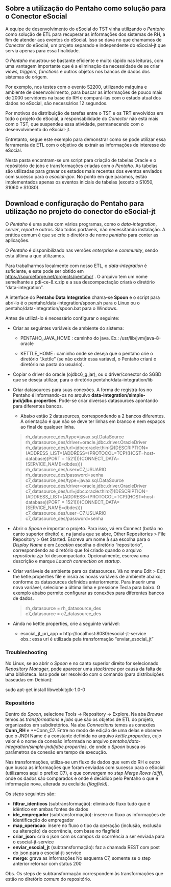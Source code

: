 ## Sobre a utilização do Pentaho como solução para o Conector eSocial

A equipe de desenvolvimento do eSocial do TST vinha utilizando o *Pentaho* como solução de ETL para recuperar as informações dos sistemas de RH, a fim de atender aos eventos do eSocial. Isso se dava no que chamamos de *Conector* do eSocial, um projeto separado e independente do eSocial-jt que servia apenas para essa finalidade.

O *Pentaho* moustrou-se bastante eficiente e muito rápido nas leituras, com uma vantagem importante que é a eliminação da necessidade de se criar *views, triggers, functions* e outros objetos nos bancos de dados dos sistemas de origem.

Por exemplo, nos testes com o evento S2200, utilizando máquina e ambiente de desenvolvimento, para buscar as informações de pouco mais de 2000 servidores na base do RH e compará-las com o estado atual dos dados no eSocial, são necessários 12 segundos.

Por motivos de distribuição de tarefas entre o TST e os TRT envolvidos em todo o projeto do eSocial, a responsabilidade do *Conector* não está mais com o TST, que suspendeu essa atividade, permanecendo com o desenvolvimento do eSocial-jt.

Entretanto, segue este exemplo para demonstrar como se pode utilizar essa ferramenta de ETL com o objetivo de extrair as informações de interesse do eSocial.

Nesta pasta encontram-se um script para criação de tabelas Oracle e o repósitório de jobs e transformações criadas com o *Pentaho*.
As tabelas são utilizadas para gravar os estados mais recentes dos eventos enviados com sucesso para o *esocial-gov*. No ponto em que paramos, estão implementados apenas os eventos iniciais de tabelas (exceto o S1050, S1060 e S1080).

## Download e configuração do Pentaho para utilização no projeto do conector do eSocial-jt

O *Pentaho* é uma suíte com vários programas, como o *data-integration*, *server*, *report* e outros. São todos portáveis, não necessitando instalação. A prática comum é que se crie o diretório de nome *pentaho* para conter as aplicações.

O *Pentaho* é disponibilizado nas versões *enterprise* e *community*, sendo esta última a que utilizamos.

Para trabalharmos localmente com nosso ETL, o *data-integration* é suficiente, e este pode ser obtido em https://sourceforge.net/projects/pentaho/ . O arquivo  tem um nome semelhante a pdi-ce-8.x.zip e a sua descompactação criará o diretório “data-integration”.

A interface do **Pentaho Data Integration** chama-se **Spoon** e o script para abrí-lo é o pentaho/data-integration/spoon.sh para o Linux ou o pentaho/data-integration/spoon.bat para o Windows.

Antes de utilizá-lo é necessário configurar o seguinte:

* Criar as seguintes variáveis de ambiente do sistema:</br>

	* PENTAHO_JAVA_HOME : caminho do java. Ex.: /usr/lib/jvm/java-8-oracle</br>

	* KETTLE_HOME : caminho onde se deseja que o pentaho crie o diretório “.kettle” (se não existir essa variável, o Pentaho criará o diretório na pasta do usuário). 

*  Copiar o driver do oracle (ojdbc6_g.jar), ou o driver/conector do SGBD que se deseja utilizar, para o diretório pentaho/data-integration/lib

* Criar datasources para suas conexões. A forma de registrá-los no Pentaho é informando-os no arquivo **data-integration/simple-jndi/jdbc.properties**. Pode-se criar diversos datasources apontando para diferentes bancos. 
  
  * Abaixo estão 2 datasources, correspondendo a  2 bancos diferentes. A orientação é que não se deve ter linhas em branco e nem espaços ao final de qualquer linha.
  
  > rh_datasource_des/type=javax.sql.DataSource</br>
  > rh_datasource_des/driver=oracle.jdbc.driver.OracleDriver</br>
  > rh_datasource_des/url=jdbc:oracle:thin:@(DESCRIPTION=(ADDRESS_LIST=(ADDRESS=(PROTOCOL=TCP)(HOST=host-database)(PORT = 1521)))(CONNECT_DATA=(SERVICE_NAME=dbdes)))</br>
  > rh_datasource_des/user=C7_USUARIO</br>
  > rh_datasource_des/password=senha</br>
  > c7_datasource_des/type=javax.sql.DataSource</br>
  > c7_datasource_des/driver=oracle.jdbc.driver.OracleDriver</br>
  > c7_datasource_des/url=jdbc:oracle:thin:@(DESCRIPTION=(ADDRESS_LIST=(ADDRESS=(PROTOCOL=TCP)(HOST=host-database)(PORT = 1521)))(CONNECT_DATA=(SERVICE_NAME=dbdes)))</br>
  > c7_datasource_des/user=C7_USUARIO</br>
  > c7_datasource_des/password=senha</br>

  
 - Abrir o *Spoon* e importar o projeto. Para isso, vá em Connect (botão no canto superior direito) e, na janela que se abre, Other Repositories > File Repository > Get Started. Escreva um nome à sua escolha para o *Display Name* e em *Location* escolha o diretório “repositorio”, correspondendo ao diretório que foi criado quando o arquivo *repositorio.zip* foi descompactado. Opcionalmente, escreva uma descrição e marque *Launch connection on startup*.

 - Criar variáveis de ambiente para os datasources. Vá no menu Edit > Edit the ketle.properties file e insira as novas variáveis de ambiente abaixo, conforme os datasources definidos anteriormente. Para inserir uma nova variável, selecione a última linha e pressione Tecla para baixo. O exemplo abaixo permite configurar as conexões para diferentes bancos de dados.

    >rh_datasource = rh_datasource_des</br>
    >c7_datasource = c7_datasource_des

 - Ainda no kettle.properties, crie a seguinte variável:</br>
     * esocial_jt_uri_app = http://localhost:8080/esocial-jt-service </br>
   obs.: essa uri é utilizada pela transformação “enviar_esocial_jt”

### Troubleshooting

No Linux, se ao abrir o *Spoon* e no canto superior direito for selecionado *Repository Manager*, pode aparecer uma *stacktrace* por causa da falta de uma biblioteca. Isso pode ser resolvido com o comando (para distribuições baseadas em Debian):

  sudo apt-get install libwebkitgtk-1.0-0

### Repositório

Dentro do *Spoon*, selecione Tools -> Repository -> Explore.
Na aba *Browse* temos as *transformations* e *jobs* que são os objetos de ETL do projeto, organizados em subdiretórios.
Na aba *Connections* temos as conexões **Conn_RH** e **Conn_C7. Entre no modo de edição de uma delas e observe que o JNDI Name é a constante definida no arquivo *kettle.properties*, cujo valor é o nome da conexão informada no arquivo *pentaho/data-integration/simple-jndi/jdbc.properties*, de onde o *Spoon* busca os parâmetros de conexão em tempo de execução.

Nas transformações, utiliza-se um fluxo de dados que vem do RH e outro que busca as informações que foram enviadas com sucesso para o eSocial (utilizamos aqui o prefixo C7), e que convergem no *step Merge Rows (diff)*, onde os dados são comparados e onde é decidido pelo Pentaho o que é informação nova, alterada ou excluída *(flagfield)*.

Os *steps* seguintes são:

* **filtrar_identicos** (subtransformação): elimina do fluxo tudo que é idêntico em ambas fontes de dados
* **ide_empregador** (subtransformação): insere no fluxo as informações de identificação do empregador
* **map_operacao**: insere no fluxo o tipo da operação (inclusão, exclusão ou alteração) da ocorrência, com base no flagfield
* **criar_json**: cria o json com os campos da ocorrência a ser enviada para o esocial-jt-service
* **enviar_esocial_jt** (subtransformação): faz a chamada REST com post do json para o esocial-jt-service
* **merge**: grava as informações No esquema C7, somente se o step anterior retornar com status 200

Obs. Os steps de subtransformação correspondem às transformações que estão no diretório *comum* do repositório.
